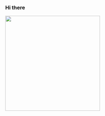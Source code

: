 ### Hi there 
<a href="https://github.com/yongjang"><img src="https://media.giphy.com/media/hvRJCLFzcasrR4ia7z/giphy.gif" width="300px"></a>
<!--
**YongJang/yongjang** is a ✨ _special_ ✨ repository because its `README.md` (this file) appears on your GitHub profile.

Here are some ideas to get you started:
👋
- 🔭 I’m currently working on ...
- 🌱 I’m currently learning ...
- 👯 I’m looking to collaborate on ...
- 🤔 I’m looking for help with ...
- 💬 Ask me about ...
- 📫 How to reach me: ...
- 😄 Pronouns: ...
- ⚡ Fun fact: ...
-->
